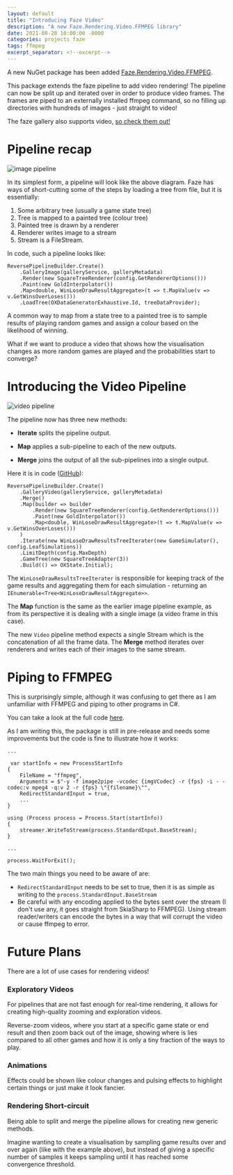 ```yaml
---
layout: default
title: "Introducing Faze Video"
description: "A new Faze.Rendering.Video.FFMPEG library"
date: 2021-08-28 10:00:00 -0000
categories: projects faze
tags: ffmpeg
excerpt_separator: <!--excerpt-->
---
```


A new NuGet package has been added [Faze.Rendering.Video.FFMPEG](https://www.nuget.org/packages/Faze.Rendering.Video.FFMPEG/).

This package extends the faze pipeline to add video rendering! The pipeline can now be split up and iterated over in order to produce video frames. The frames are piped to an externally installed ffmpeg command, so no filling up directories with hundreds of images - just straight to video!

<!--excerpt-->

The faze gallery also supports video, [so check them out!](https://b-faze.github.io/faze/)

# Pipeline recap

![image pipeline](/assets/images/faze-pipelines-image.png)

In its simplest form, a pipeline will look like the above diagram. Faze has ways of short-cutting some of the steps by loading a tree from file, but it is essentially:

1. Some arbitrary tree (usually a game state tree)
2. Tree is mapped to a painted tree (colour tree)
3. Painted tree is drawn by a renderer
4. Renderer writes image to a stream
5. Stream is a FileStream.

In code, such a pipeline looks like:

```
ReversePipelineBuilder.Create()
    .GalleryImage(galleryService, galleryMetadata)
    .Render(new SquareTreeRenderer(config.GetRendererOptions()))
    .Paint(new GoldInterpolator())
    .Map<double, WinLoseDrawResultAggregate>(t => t.MapValue(v => v.GetWinsOverLoses()))
    .LoadTree(OXDataGeneratorExhaustive.Id, treeDataProvider);
```

A common way to map from a state tree to a painted tree is to sample results of playing random games and assign a colour based on the likelihood of winning. 

What if we want to produce a video that shows how the visualisation changes as more random games are played and the probabilities start to converge?

# Introducing the Video Pipeline

![video pipeline](/assets/images/faze-pipelines-video.png)

The pipeline now has three new methods: 

- **Iterate** splits the pipeline output.

- **Map** applies a sub-pipeline to each of the new outputs.

- **Merge** joins the output of all the sub-pipelines into a single output.

Here it is in code ([GitHub](https://github.com/b-faze/faze/blob/master/src/examples/gallery/Faze.Examples.Gallery/Visualisations/OX/OXGoldVideoPipeline.cs)):

```
ReversePipelineBuilder.Create()
    .GalleryVideo(galleryService, galleryMetadata)
    .Merge()
    .Map(builder => builder
        .Render(new SquareTreeRenderer(config.GetRendererOptions()))
        .Paint(new GoldInterpolator())
        .Map<double, WinLoseDrawResultAggregate>(t => t.MapValue(v => v.GetWinsOverLoses()))
    )
    .Iterate(new WinLoseDrawResultsTreeIterater(new GameSimulator(), config.LeafSimulations))
    .LimitDepth(config.MaxDepth)
    .GameTree(new SquareTreeAdapter(3))
    .Build(() => OXState.Initial);
```

The `WinLoseDrawResultsTreeIterater` is responsible for keeping track of the game results and aggregating them for each simulation - returning an `IEnumerable<Tree<WinLoseDrawResultAggregate>>`.

The **Map** function is the same as the earlier image pipeline example, as from its perspective it is dealing with a single image (a video frame in this case).

The new `Video` pipeline method expects a single Stream which is the concatenation of all the frame data. The **Merge** method iterates over renderers and writes each of their images to the same stream.

# Piping to FFMPEG

This is surprisingly simple, although it was confusing to get there as I am unfamiliar with FFMPEG and piping to other programs in C#.

You can take a look at the full code [here](https://github.com/b-faze/faze/blob/55354ea577aad7631b826b52d3a8ae8a6f46446b/src/libraries/Faze.Rendering.Video.FFMPEG/Faze.Rendering.Video.FFMPEG/Extensions/ReversePipelineBuilderExtensions.cs#L23). 

As I am writing this, the package is still in pre-release and needs some improvements but the code is fine to illustrate how it works:

```
...

 var startInfo = new ProcessStartInfo
{
    FileName = "ffmpeg",
    Arguments = $"-y -f image2pipe -vcodec {imgVCodec} -r {fps} -i - -codec:v mpeg4 -q:v 2 -r {fps} \"{filename}\"",
    RedirectStandardInput = true,
    ...
}

using (Process process = Process.Start(startInfo))
{
    streamer.WriteToStream(process.StandardInput.BaseStream);
}

...

process.WaitForExit();
```

The two main things you need to be aware of are:
- `RedirectStandardInput` needs to be set to true, then it is as simple as writing to the `process.StandardInput.BaseStream`
- Be careful with any encoding applied to the bytes sent over the stream (I don't use any, it goes straight from SkiaSharp to FFMPEG). Using stream reader/writers can encode the bytes in a way that will corrupt the video or cause ffmpeg to error. 

# Future Plans

There are a lot of use cases for rendering videos!

### Exploratory Videos
For pipelines that are not fast enough for real-time rendering, it allows for creating high-quality zooming and exploration videos.

Reverse-zoom videos, where you start at a specific game state or end result and then zoom back out of the image, showing where is lies compared to all other games and how it is only a tiny fraction of the ways to play.

### Animations
Effects could be shown like colour changes and pulsing effects to highlight certain things or just make it look fancier.


### Rendering Short-circuit
Being able to split and merge the pipeline allows for creating new generic methods. 

Imagine wanting to create a visualisation by sampling game results over and over again (like with the example above), but instead of giving a specific number of samples it keeps sampling until it has reached some convergence threshold.